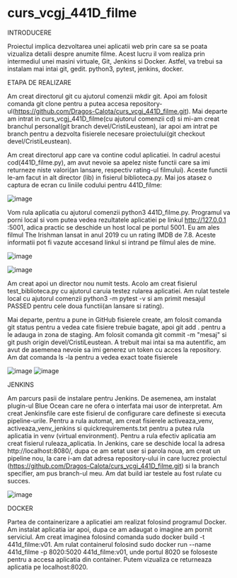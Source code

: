 # curs_vcgj_441D_filme


INTRODUCERE


Proiectul implica dezvoltarea unei aplicatii web prin care sa se poata vizualiza detalii despre anumite filme. Acest lucru il vom realiza prin intermediul unei masini virtuale, Git, Jenkins si Docker. Astfel, va trebui sa instalam mai intai git, gedit. python3, pytest, jenkins, docker.


ETAPA DE REALIZARE


Am creat directorul git cu ajutorul comenzii mkdir git. Apoi am folosit comanda git clone pentru a putea accesa repository-ul(https://github.com/Dragos-Calota/curs_vcgj_441D_filme.git). 
Mai departe am intrat in curs_vcgj_441D_filme(cu ajutorul comenzii cd) si mi-am creat branchul personal(git branch devel/CristiLeustean), iar apoi am intrat pe branch pentru a dezvolta fisierele necesare proiectului(git checkout devel/CristiLeustean).

Am creat directorul app care va contine codul aplicatiei. In cadrul acestui cod(441D_filme.py), am avut nevoie sa apelez niste functii care sa imi returneze niste valori(an lansare, respectiv rating-ul filmului). Aceste functii le-am facut in alt director (lib) in fisierul biblioteca.py. Mai jos atasez o captura de ecran cu liniile codului pentru 441D_filme:

![image](https://github.com/Dragos-Calota/curs_vcgj_441D_filme/assets/121881599/97f3ca97-c7bc-447f-b518-ddc460b48788)

Vom rula aplicatia cu ajutorul comenzii python3 441D_filme.py. Programul va porni local si vom putea vedea rezultatele aplicatiei pe linkul http://127.0.0.1 :5001, adica practic se deschide un host local pe portul 5001.
Eu am ales filmul The Irishman lansat in anul 2019 cu un rating IMDB de 7.8. Aceste informatii pot fi vazute accesand linkul si intrand pe filmul ales de mine.



![image](https://github.com/Dragos-Calota/curs_vcgj_441D_filme/assets/121881599/922a5f28-2ff2-489c-b8d9-cc5146110685)

![image](https://github.com/Dragos-Calota/curs_vcgj_441D_filme/assets/121881599/37898da2-12c0-4748-96a5-ffb41e9361e0)
 
Am creat apoi un director nou numit tests. Acolo am creat fisierul test_biblioteca.py cu ajutorul caruia testez rularea aplicatiei. Am rulat testele local cu ajutorul comenzii python3 -m pytest -v si am primit mesajul PASSED pentru cele doua functii(an lansare si rating). 

Mai departe, pentru a pune in GitHub fisierele create, am folosit comanda git status pentru a vedea cate fisiere trebuie bagate, apoi git add . pentru a le adauga in zona de staging. Am folosit comanda git commit -m "mesaj" si git push origin devel/CristiLeustean. A trebuit mai intai sa ma autentific, am avut de asemenea nevoie sa imi generez un token cu acces la repository. Am dat comanda ls -la pentru a vedea exact toate fisierele


![image](https://github.com/Dragos-Calota/curs_vcgj_441D_filme/assets/121881599/44d991f0-d2bd-4aa6-96ef-2bab4ee819fe)
![image](https://github.com/Dragos-Calota/curs_vcgj_441D_filme/assets/121881599/1e330b4d-0ebd-417a-8b28-9d1a2414b007)


JENKINS 

Am parcurs pasii de instalare pentru Jenkins. De asemenea, am instalat plugin-ul Blue Ocean care ne ofera o interfata mai usor de interpretat. Am creat Jenkinsfile care este fisierul de configurare care defineste si executa pipeline-urile. Pentru a rula automat, am creat fisierele activeaza_venv, activeaza_venv_jenkins si quickrequirements.txt pentru a putea rula aplicatia in venv (virtual environment). Pentru a rula efectiv aplicatia am creat fisierul ruleaza_aplicatia. In Jenkins, care se deschide local la adresa http://localhost:8080/, dupa ce am setat user si parola noua, am creat un pipeline nou, la care i-am dat adresa repository-ului in care lucrez proiectul (https://github.com/Dragos-Calota/curs_vcgj_441D_filme.git) si la branch specifier, am pus branch-ul meu. Am dat build iar testele au fost rulate cu succes.


![image](https://github.com/Dragos-Calota/curs_vcgj_441D_filme/assets/121881599/2861d80c-21e8-469c-bab3-af727fac3377)



DOCKER

Partea de containerizare a aplicatiei am realizat folosind programul Docker. Am instalat aplicatia iar apoi, dupa ce am adaugat o imagine am pornit serviciul. Am creat imaginea folosind comanda sudo docker build -t 441d_filme:v01. Am rulat containerul folosind sudo docker run --name 441d_filme -p 8020:5020 441d_filme:v01, unde portul 8020 se foloseste pentru a accesa aplicatia din container.
Putem vizualiza ce returneaza aplicatia pe localhost:8020.






